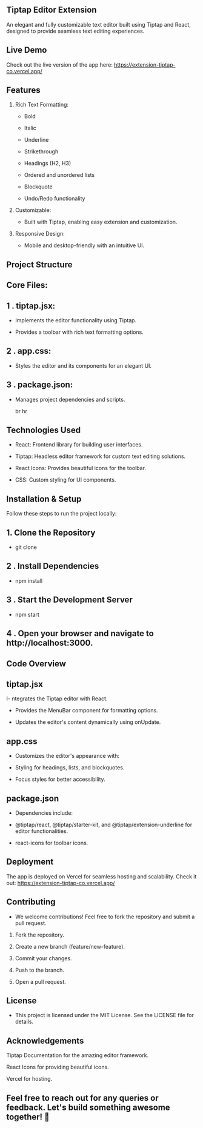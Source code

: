## Tiptap Editor Extension
An elegant and fully customizable text editor built using Tiptap and React, designed to provide seamless text editing experiences.

## Live Demo
Check out the live version of the app here: https://extension-tiptap-co.vercel.app/

## Features

1. Rich Text Formatting:

   - Bold

   - Italic

   - Underline

   - Strikethrough

   - Headings (H2, H3)

   - Ordered and unordered lists

   - Blockquote

   - Undo/Redo functionality

2. Customizable:

    - Built with Tiptap, enabling easy extension and customization.

3. Responsive Design:

    - Mobile and desktop-friendly with an intuitive UI.

## Project Structure

## Core Files:

## 1 . tiptap.jsx:

- Implements the editor functionality using Tiptap.

- Provides a toolbar with rich text formatting options.

## 2 . app.css:

- Styles the editor and its components for an elegant UI.

## 3 . package.json:

- Manages project dependencies and scripts.

  br
  hr
  

## Technologies Used

- React: Frontend library for building user interfaces.

- Tiptap: Headless editor framework for custom text editing solutions.

- React Icons: Provides beautiful icons for the toolbar.

- CSS: Custom styling for UI components.

## Installation & Setup

Follow these steps to run the project locally:

## 1. Clone the Repository

- git clone 

## 2 . Install Dependencies

- npm install

## 3 . Start the Development Server

- npm start

## 4 . Open your browser and navigate to http://localhost:3000.

## Code Overview

## tiptap.jsx

I- ntegrates the Tiptap editor with React.

- Provides the MenuBar component for formatting options.

- Updates the editor's content dynamically using onUpdate.

## app.css

- Customizes the editor's appearance with:

- Styling for headings, lists, and blockquotes.

- Focus styles for better accessibility.

## package.json

- Dependencies include:

- @tiptap/react, @tiptap/starter-kit, and @tiptap/extension-underline for editor functionalities.

- react-icons for toolbar icons.

## Deployment

The app is deployed on Vercel for seamless hosting and scalability. Check it out: https://extension-tiptap-co.vercel.app/


## Contributing

- We welcome contributions! Feel free to fork the repository and submit a pull request.

1. Fork the repository.

2. Create a new branch (feature/new-feature).

3. Commit your changes.

4. Push to the branch.

5. Open a pull request.

## License

- This project is licensed under the MIT License. See the LICENSE file for details.

## Acknowledgements

Tiptap Documentation for the amazing editor framework.

React Icons for providing beautiful icons.

Vercel for hosting.

## Feel free to reach out for any queries or feedback. Let's build something awesome together! 🚀
